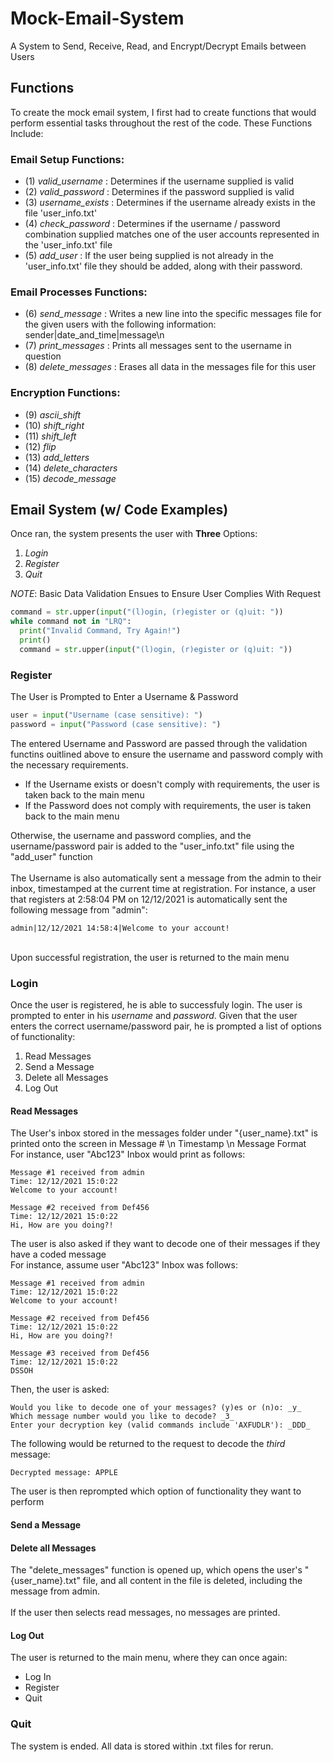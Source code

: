 # Mock-Email-System
 A System to Send, Receive, Read, and Encrypt/Decrypt Emails between Users

## Functions
To create the mock email system, I first had to create functions that would perform essential tasks throughout the rest of the code.
These Functions Include:

### Email Setup Functions:
- (1) _valid_username_ : Determines if the username supplied is valid
- (2) _valid_password_ : Determines if the password supplied is valid
- (3) _username_exists_ : Determines if the username already exists in the file 'user_info.txt'
- (4) _check_password_ : Determines if the username / password combination supplied matches one of the user accounts represented in the 'user_info.txt' file
- (5) _add_user_ : If the user being supplied is not already in the 'user_info.txt' file they should be added, along with their password.

### Email Processes Functions:
- (6) _send_message_ : Writes a new line into the specific messages file for the given users with the following information: sender|date_and_time|message\n
- (7) _print_messages_ : Prints all messages sent to the username in question
- (8) _delete_messages_ : Erases all data in the messages file for this user

### Encryption Functions: 
- (9) _ascii_shift_
- (10) _shift_right_
- (11) _shift_left_
- (12) _flip_
- (13) _add_letters_
- (14) _delete_characters_
- (15) _decode_message_

## Email System (w/ Code Examples)
Once ran, the system presents the user with **Three** Options:
1. *Login*
2. *Register*
3. *Quit*

*NOTE*: Basic Data Validation Ensues to Ensure User Complies With Request
```python
command = str.upper(input("(l)ogin, (r)egister or (q)uit: "))
while command not in "LRQ":
  print("Invalid Command, Try Again!")
  print()
  command = str.upper(input("(l)ogin, (r)egister or (q)uit: "))
```

### Register
The User is Prompted to Enter a Username & Password

```python
user = input("Username (case sensitive): ")
password = input("Password (case sensitive): ")
```

The entered Username and Password are passed through the validation functins ouitlined above to ensure the username and password comply with the necessary requirements.
- If the Username exists or doesn't comply with requirements, the user is taken back to the main menu
- If the Password does not comply with requirements, the user is taken back to the main menu

Otherwise, the username and password complies, and the username/password pair is added to the "user_info.txt" file using the "add_user" function <br />
<br />
The Username is also automatically sent a message from the admin to their inbox, timestamped at the current time at registration. For instance, a user that registers at 2:58:04 PM on 12/12/2021 is automatically sent the following message from "admin":

```
admin|12/12/2021 14:58:4|Welcome to your account!
```
<br />
Upon successful registration, the user is returned to the main menu

### Login
Once the user is registered, he is able to successfuly login. The user is prompted to enter in his _username_ and _password_. Given that the user enters the correct username/password pair, he is prompted a list of options of functionality:
1. Read Messages
2. Send a Message
3. Delete all Messages
4. Log Out


#### Read Messages
The User's inbox stored in the messages folder under "{user_name}.txt" is printed onto the screen in Message # \n Timestamp \n Message Format <br />
For instance, user "Abc123" Inbox would print as follows:
```
Message #1 received from admin
Time: 12/12/2021 15:0:22
Welcome to your account!

Message #2 received from Def456
Time: 12/12/2021 15:0:22
Hi, How are you doing?!
```
The user is also asked if they want to decode one of their messages if they have a coded message <br />
For instance, assume user "Abc123" Inbox was follows:
```
Message #1 received from admin
Time: 12/12/2021 15:0:22
Welcome to your account!

Message #2 received from Def456
Time: 12/12/2021 15:0:22
Hi, How are you doing?!

Message #3 received from Def456
Time: 12/12/2021 15:0:22
DSSOH
```
Then, the user is asked:
```
Would you like to decode one of your messages? (y)es or (n)o: _y_
Which message number would you like to decode? _3_
Enter your decryption key (valid commands include 'AXFUDLR'): _DDD_
```
The following would be returned to the request to decode the _third_ message:
```
Decrypted message: APPLE
```

The user is then reprompted which option of functionality they want to perform

#### Send a Message
#### Delete all Messages
The "delete_messages" function is opened up, which opens the user's "{user_name}.txt" file, and all content in the file is deleted, including the message from admin. <br/>
<br/>
If the user then selects read messages, no messages are printed.
#### Log Out
The user is returned to the main menu, where they can once again:
- Log In
- Register
- Quit

### Quit
The system is ended. All data is stored within .txt files for rerun.
